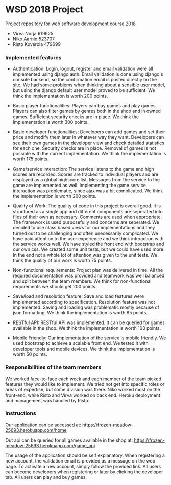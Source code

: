 # WSD 2018 Project

Project repository for web software development course 2018

* Virva Norja 619925
* Niko Aarnio 523707
* Risto Koverola 479699

### Implemented features

* Authentication:
Login, logout, register and email validation were all implemented using django auth.
Email validation is done using django's console backend, so the confirmation email is posted directly on the site.
We had some problems when thinking about a sensible user model, but using the django default user model proved to be sufficient.
We think the implemantation is worth 200 points.

* Basic player functionalities:
Players can buy games and play games.
Players can also filter games by genres both in the shop and in owned games.
Sufficient security checks are in place.
We think the implementation is worth 300 points.

* Basic developer functionalities:
Developers can add games and set their price and modify them later in whatever way they want.
Developers can see their own games in the developer view and check detailed statistics for each one.
Security checks are in place.
Removal of games is not possible with the current implementation.
We think the implementation is worth 175 points.

* Game/service interaction:
The service listens to the game and high scores are recorded.
Scores are tracked to individual players and are displayed as a global highscore list.
Messages from the service to the game are implemented as well.
Implementing the game service interaction was problematic, since ajax was a bit complicated.
We think the implementation is worth 200 points.

* Quality of Work:
The quality of code in this project is overall good.
It is structured as a single app and different components are seperated into files of their own as necessary. Comments are used when appropriate.
The framework is used purposefully and concerns are seperated.
We decided to use class based views for our implementations and they turned out to be challenging and often unecessarily complicated.
We have paid attention to the user experience and we think interaction with the service works well.
We have styled the front end with bootstrap and our own css.
We created some unit tests, but we could have used more.
In the end not a whole lot of attention was given to the unit tests.
We think the quality of our work is worth 75 points.

* Non-functional requirements:
Project plan was delivered in time.
All the required documentation was provided and teamwork was well balanced and split between the team members.
We think for non-functional requirements we should get 200 points.

* Save/load and resolution feature:
Save and load features were implemented according to specification.
Resolution feature was not implemented.
Saving and loading was problematic mostly because of json formatting.
We think the implementation is worth 85 points.

* RESTful API:
RESTful API was implemented. It can be queried for games available in the shop.
We think the implementation is worth 100 points.

* Mobile Friendly:
Our implementation of the service is mobile friendly.
We used bootstrap to achieve a scalable front end.
We tested it with developer tools and mobile devices.
We think the implementation is worth 50 points.

### Responsibilities of the team members
We worked face-to-face each week and each member of the team picked features they would like to implement. We tried not get into specific roles or areas of expertise, but some division was there.
Niko worked most on the front-end, while Risto and Virva worked on back end. Heroku deployment and management was handled by Risto.

### Instructions
Our application can be accessed at:
https://frozen-meadow-25693.herokuapp.com/home

Out api can be queried for all games available in the shop at:
https://frozen-meadow-25693.herokuapp.com/game_api

The usage of the application should be self explanatory.
When registering a new account, the validation email is provided as a message on the web page.
To activate a new account, simply follow the provided link.
All users can become developers when registering or later by clicking the developer tab.
All users can play and buy games.
